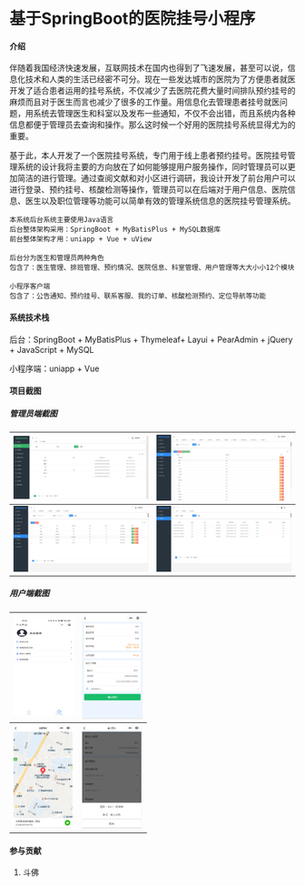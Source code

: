 # 基于SpringBoot的医院挂号小程序




#### 介绍

​		伴随着我国经济快速发展，互联网技术在国内也得到了飞速发展，甚至可以说，信息化技术和人类的生活已经密不可分。现在一些发达城市的医院为了方便患者就医开发了适合患者运用的挂号系统，不仅减少了去医院花费大量时间排队预约挂号的麻烦而且对于医生而言也减少了很多的工作量。用信息化去管理患者挂号就医问题，用系统去管理医生和科室以及发布一些通知，不仅不会出错，而且系统内各种信息都便于管理员去查询和操作。那么这时候一个好用的医院挂号系统显得尤为的重要。

​		基于此，本人开发了一个医院挂号系统，专门用于线上患者预约挂号。医院挂号管理系统的设计我将主要的方向放在了如何能够提用户服务操作，同时管理员可以更加简洁的进行管理。通过查阅文献和对小区进行调研，我设计开发了前台用户可以进行登录、预约挂号、核酸检测等操作，管理员可以在后端对于用户信息、医院信息、医生以及职位管理等功能可以简单有效的管理系统信息的医院挂号管理系统。

```
本系统后台系统主要使用Java语言
后台整体架构采用：SpringBoot + MyBatisPlus + MySQL数据库
前台整体架构才用：uniapp + Vue + uView

后台分为医生和管理员两种角色
包含了：医生管理、排班管理、预约情况、医院信息、科室管理、用户管理等大大小小12个模块

小程序客户端
包含了：公告通知、预约挂号、联系客服、我的订单、核酸检测预约、定位导航等功能
```



#### 系统技术栈

后台：SpringBoot + MyBatisPlus + Thymeleaf+ Layui + PearAdmin + jQuery + JavaScript +  MySQL 

小程序端：uniapp + Vue



#### 项目截图

##### 管理员端截图

| <img src="img/admin1.png" style="zoom:33%;" /> | <img src="img/admin2.png" style="zoom:33%;" /> |
| ---------------------------------------------- | ---------------------------------------------- |
| <img src="img/admin3.png" style="zoom:33%;" /> | <img src="img/admin4.png" style="zoom:33%;" /> |



##### 用户端截图

| <img src="img/web1.png" style="zoom:33%;" /> | <img src="img/web2.png" style="zoom:33%;" /> |
| -------------------------------------------- | -------------------------------------------- |
| <img src="img/web3.png" style="zoom:33%;" /> | <img src="img/web4.png" style="zoom:33%;" /> |



#### 参与贡献

1.  斗佛

